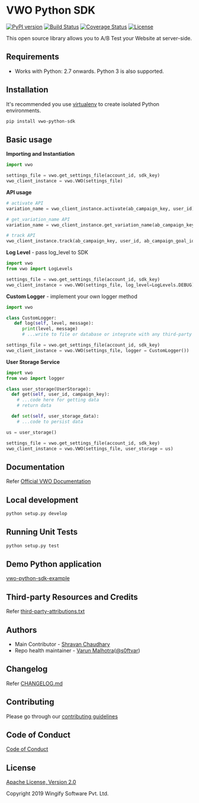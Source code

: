 # VWO Python SDK

[![PyPI version](https://badge.fury.io/py/vwo-python-sdk.svg)](https://pypi.org/project/vwo-python-sdk)
[![Build Status](http://img.shields.io/travis/wingify/vwo-python-sdk/master.svg?style=flat)](http://travis-ci.org/wingify/vwo-python-sdk)
[![Coverage Status](https://coveralls.io/repos/github/wingify/vwo-python-sdk/badge.svg?branch=master)](https://coveralls.io/github/wingify/vwo-python-sdk?branch=master)
[![License](https://img.shields.io/badge/License-Apache%202.0-blue.svg)](http://www.apache.org/licenses/LICENSE-2.0)

This open source library allows you to A/B Test your Website at server-side.

## Requirements

* Works with Python: 2.7 onwards. Python 3 is also supported.

## Installation

It's recommended you use [virtualenv](https://virtualenv.pypa.io/en/latest/) to create isolated Python environments.

```bash
pip install vwo-python-sdk
```

## Basic usage

**Importing and Instantiation**

```python
import vwo

settings_file = vwo.get_settings_file(account_id, sdk_key)
vwo_client_instance = vwo.VWO(settings_file)
```

**API usage**

```python
# activate API
variation_name = vwo_client_instance.activate(ab_campaign_key, user_id)

# get_variation_name API
variation_name = vwo_client_instance.get_variation_name(ab_campaign_key, user_id)

# track API
vwo_client_instance.track(ab_campaign_key, user_id, ab_campaign_goal_identifeir, revenue_value)
```

**Log Level** - pass log_level to SDK

```python
import vwo
from vwo import LogLevels

settings_file = vwo.get_settings_file(account_id, sdk_key)
vwo_client_instance = vwo.VWO(settings_file, log_level=LogLevels.DEBUG)
```

**Custom Logger** - implement your own logger method

```python
import vwo

class CustomLogger:
   def log(self, level, message):
      print(level, message)
      # ...write to file or database or integrate with any third-party service

settings_file = vwo.get_settings_file(account_id, sdk_key)
vwo_client_instance = vwo.VWO(settings_file, logger = CustomLogger())
```

**User Storage Service**

```python
import vwo
from vwo import logger

class user_storage(UserStorage):
  def get(self, user_id, campaign_key):
    # ...code here for getting data
    # return data

  def set(self, user_storage_data):
    # ...code to persist data

us = user_storage()

settings_file = vwo.get_settings_file(account_id, sdk_key)
vwo_client_instance = vwo.VWO(settings_file, user_storage = us)
```

## Documentation

Refer [Official VWO Documentation](https://developers.vwo.com/reference#server-side-introduction)

## Local development

```bash
python setup.py develop
```

## Running Unit Tests

```bash
python setup.py test
```

## Demo Python application

[vwo-python-sdk-example](https://github.com/wingify/vwo-python-sdk-example)

## Third-party Resources and Credits

Refer [third-party-attributions.txt](https://github.com/wingify/vwo-python-sdk/blob/master/third-party-attributions.txt)

## Authors

* Main Contributor - [Shravan Chaudhary](https://github.com/shravanchaudhary)
* Repo health maintainer - [Varun Malhotra](https://github.com/softvar)([@s0ftvar](https://twitter.com/s0ftvar))

## Changelog

Refer [CHANGELOG.md](https://github.com/wingify/vwo-python-sdk/blob/master/CHANGELOG.md)

## Contributing

Please go through our [contributing guidelines](https://github.com/wingify/vwo-python-sdk/blob/master/CONTRIBUTING.md)


## Code of Conduct

[Code of Conduct](https://github.com/wingify/vwo-python-sdk/blob/master/CODE_OF_CONDUCT.md)

## License

[Apache License, Version 2.0](https://github.com/wingify/vwo-python-sdk/blob/master/LICENSE)

Copyright 2019 Wingify Software Pvt. Ltd.
